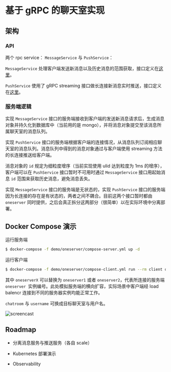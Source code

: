 # 基于 gRPC 的聊天室实现

## 架构

### API

两个 rpc service： `MessageService` 与 `PushService`：

`MessageService` 处理客户端发送新消息以及历史消息的范围获取，接口定义在[这里](pkg/message/message.proto)。

`PushService` 使用了 gRPC streaming 接口做长连接新消息实时推送，接口定义在[这里](pkg/push/push.proto)。

### 服务端逻辑

实现 `MessageService` 接口的服务端接收到客户端的发送新消息请求后，生成消息对象并持久化到数据库中（当前用的是 mongo），并将消息对象提交至该消息所属聊天室的消息队列。

实现 `PushService` 接口的服务端根据客户端的连接情况，从消息队列订阅相应聊天室的消息队列。消息队列中得到的消息对象通过与客户端使用 streaming 方法的长连接推送给客户端。

消息对象的 `id` 规定为细粒度增序（当前实现使用 ulid 达到粒度为 1ms 的增序），客户端可以在 `PushService` 接口暂时不可用时通过 `MessageService` 接口用起始消息 `id` 范围来获取历史消息，避免消息丢失。

实现 `MessageService` 接口的服务端是无状态的，实现 `PushService` 接口的服务端因为长连接的存在是有状态的，两者之间不耦合。目前这两个接口暂时都由 `oneserver` 同时提供，之后会真正拆分这两部分（很简单）以在实际环境中分离部署。

## Docker Compose 演示

运行服务端

```bash
$ docker-compose -f demo/oneserver/compose-server.yml up -d
```

运行客户端

```bash
$ docker-compose -f demo/oneserver/compose-client.yml run --rm client oneserverX:8000 oneserverX:8001 chatroom username
```

其中 `oneserverX` 可以替换为 `oneserver1` 或者 `oneserver2`，代表所连接的服务端 `oneserver `实例编号。此处模拟服务端的横向扩容，实际场景中客户端经 load balencr 连接到不同的服务器实例均能正常工作。

`chatroom` 与 `username` 可换成目标聊天室与用户名。

![screencast](screencast.gif)

## Roadmap

- 分离消息服务与推送服务（各自 scale）

- Kubernetes 部署演示

- Observability
